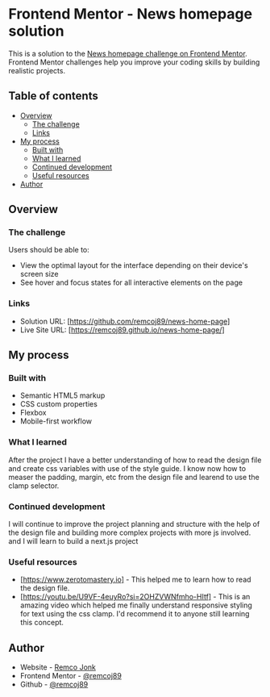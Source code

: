 # Frontend Mentor - News homepage solution

This is a solution to the [News homepage challenge on Frontend Mentor](https://www.frontendmentor.io/challenges/news-homepage-H6SWTa1MFl). Frontend Mentor challenges help you improve your coding skills by building realistic projects.

## Table of contents

- [Overview](#overview)
  - [The challenge](#the-challenge)
  - [Links](#links)
- [My process](#my-process)
  - [Built with](#built-with)
  - [What I learned](#what-i-learned)
  - [Continued development](#continued-development)
  - [Useful resources](#useful-resources)
- [Author](#author)

## Overview

### The challenge

Users should be able to:

- View the optimal layout for the interface depending on their device's screen size
- See hover and focus states for all interactive elements on the page

### Links

- Solution URL: [https://github.com/remcoj89/news-home-page]
- Live Site URL: [https://remcoj89.github.io/news-home-page/]

## My process

### Built with

- Semantic HTML5 markup
- CSS custom properties
- Flexbox
- Mobile-first workflow

### What I learned

After the project I have a better understanding of how to read the design file and create css variables with use of the style guide. I know now how to measer the padding, margin, etc from the design file and learend to use the clamp selector.

### Continued development

I will continue to improve the project planning and structure with the help of the design file and building more complex projects with more js involved. and I will learn to build a next.js project

### Useful resources

- [https://www.zerotomastery.io] - This helped me to learn how to read the design file.
- [https://youtu.be/U9VF-4euyRo?si=2OHZVWNfmho-HItf] - This is an amazing video which helped me finally understand responsive styling for text using the css clamp. I'd recommend it to anyone still learning this concept.


## Author

- Website - [Remco Jonk](https://www.remcojonk.nl)
- Frontend Mentor - [@remcoj89](https://www.frontendmentor.io/profile/remcoj89)
- Github - [@remcoj89](https://github.com/remcoj89)
